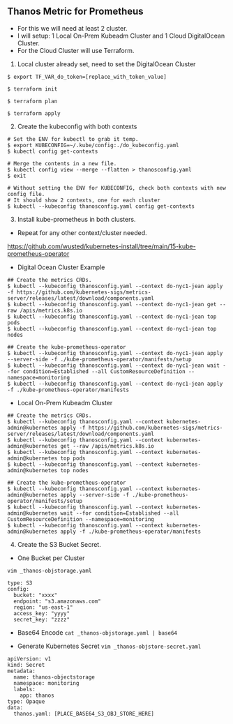 ## Thanos Metric for Prometheus
- For this we will need at least 2 cluster.
- I will setup: 1 Local On-Prem Kubeadm Cluster and 1 Cloud DigitalOcean Cluster.
- For the Cloud Cluster will use Terraform.

1. Local cluster already set, need to set the DigitalOcean Cluster
```
$ export TF_VAR_do_token=[replace_with_token_value]

$ terraform init

$ terraform plan

$ terraform apply
```

2. Create the kubeconfig with both contexts

```
# Set the ENV for kubectl to grab it temp.
$ export KUBECONFIG=~/.kube/config:./do_kubeconfig.yaml
$ kubectl config get-contexts

# Merge the contents in a new file.
$ kubectl config view --merge --flatten > thanosconfig.yaml
$ exit

# Without setting the ENV for KUBECONFIG, check both contexts with new config file.
# It should show 2 contexts, one for each cluster
$ kubectl --kubeconfig thanosconfig.yaml config get-contexts
```

3. Install kube-prometheus in both clusters.
- Repeat for any other context/cluster needed.

https://github.com/wusted/kubernetes-install/tree/main/15-kube-prometheus-operator

- Digital Ocean Cluster Example
```
## Create the metrics CRDs.
$ kubectl --kubeconfig thanosconfig.yaml --context do-nyc1-jean apply -f https://github.com/kubernetes-sigs/metrics-server/releases/latest/download/components.yaml
$ kubectl --kubeconfig thanosconfig.yaml --context do-nyc1-jean get --raw /apis/metrics.k8s.io
$ kubectl --kubeconfig thanosconfig.yaml --context do-nyc1-jean top pods
$ kubectl --kubeconfig thanosconfig.yaml --context do-nyc1-jean top nodes

## Create the kube-prometheus-operator
$ kubectl --kubeconfig thanosconfig.yaml --context do-nyc1-jean apply --server-side -f ./kube-prometheus-operator/manifests/setup
$ kubectl --kubeconfig thanosconfig.yaml --context do-nyc1-jean wait --for condition=Established --all CustomResourceDefinition --namespace=monitoring
$ kubectl --kubeconfig thanosconfig.yaml --context do-nyc1-jean apply -f ./kube-prometheus-operator/manifests
```

- Local On-Prem Kubeadm Cluster
```
## Create the metrics CRDs.
$ kubectl --kubeconfig thanosconfig.yaml --context kubernetes-admin@kubernetes apply -f https://github.com/kubernetes-sigs/metrics-server/releases/latest/download/components.yaml
$ kubectl --kubeconfig thanosconfig.yaml --context kubernetes-admin@kubernetes get --raw /apis/metrics.k8s.io
$ kubectl --kubeconfig thanosconfig.yaml --context kubernetes-admin@kubernetes top pods
$ kubectl --kubeconfig thanosconfig.yaml --context kubernetes-admin@kubernetes top nodes

## Create the kube-prometheus-operator
$ kubectl --kubeconfig thanosconfig.yaml --context kubernetes-admin@kubernetes apply --server-side -f ./kube-prometheus-operator/manifests/setup
$ kubectl --kubeconfig thanosconfig.yaml --context kubernetes-admin@kubernetes wait --for condition=Established --all CustomResourceDefinition --namespace=monitoring
$ kubectl --kubeconfig thanosconfig.yaml --context kubernetes-admin@kubernetes apply -f ./kube-prometheus-operator/manifests
```



4. Create the S3 Bucket Secret. 
- One Bucket per Cluster

`vim _thanos-objstorage.yaml`
```
type: S3
config:
  bucket: "xxxx"
  endpoint: "s3.amazonaws.com"
  region: "us-east-1"
  access_key: "yyyy"
  secret_key: "zzzz"
``` 

- Base64 Encode
`cat _thanos-objstorage.yaml | base64`

- Generate Kubernetes Secret
`vim _thanos-objstore-secret.yaml`
```
apiVersion: v1
kind: Secret
metadata:
  name: thanos-objectstorage
  namespace: monitoring
  labels:
    app: thanos
type: Opaque
data:
  thanos.yaml: [PLACE_BASE64_S3_OBJ_STORE_HERE]
```